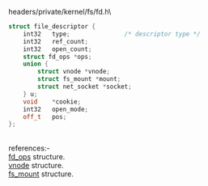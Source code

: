 

headers/private/kernel/fs/fd.h\
```c++
struct file_descriptor {
	int32	type;               /* descriptor type */
	int32	ref_count;
	int32	open_count;
	struct fd_ops *ops;
	union {
		struct vnode *vnode;
		struct fs_mount *mount;
		struct net_socket *socket;
	} u;
	void	*cookie;
	int32	open_mode;
	off_t	pos;
};
```
\
references:-
\
[fd_ops](/file%20descriptors/fd_h/fd_ops.md) structure.
\
[vnode](/fs/fs_h.md) structure.
\
[fs_mount](/fs/fs_mount.md) structure.

